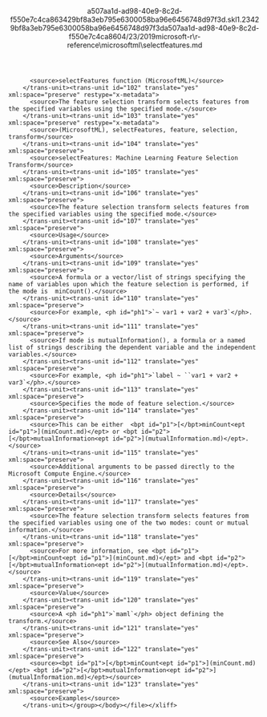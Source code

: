 <?xml version="1.0"?><xliff version="1.2" xmlns="urn:oasis:names:tc:xliff:document:1.2" xmlns:xsi="http://www.w3.org/2001/XMLSchema-instance" xsi:schemaLocation="urn:oasis:names:tc:xliff:document:1.2 xliff-core-1.2-transitional.xsd"><file datatype="xml" original="selectfeatures.md" source-language="en-US" target-language="en-US"><header><tool tool-id="mdxliff" tool-name="mdxliff" tool-version="1.0-1931010" tool-company="Microsoft" /><xliffext:skl_file_name xmlns:xliffext="urn:microsoft:content:schema:xliffextensions">a507aa1d-ad98-40e9-8c2d-f550e7c4ca863429bf8a3eb795e6300058ba96e6456748d97f3d.skl</xliffext:skl_file_name><xliffext:version xmlns:xliffext="urn:microsoft:content:schema:xliffextensions">1.2</xliffext:version><xliffext:ms.openlocfilehash xmlns:xliffext="urn:microsoft:content:schema:xliffextensions">3429bf8a3eb795e6300058ba96e6456748d97f3d</xliffext:ms.openlocfilehash><xliffext:ms.sourcegitcommit xmlns:xliffext="urn:microsoft:content:schema:xliffextensions">a507aa1d-ad98-40e9-8c2d-f550e7c4ca86</xliffext:ms.sourcegitcommit><xliffext:ms.lasthandoff xmlns:xliffext="urn:microsoft:content:schema:xliffextensions">04/23/2019</xliffext:ms.lasthandoff><xliffext:ms.openlocfilepath xmlns:xliffext="urn:microsoft:content:schema:xliffextensions">microsoft-r\r-reference\microsoftml\selectfeatures.md</xliffext:ms.openlocfilepath></header><body><group id="content" extype="content"><trans-unit id="101" translate="yes" xml:space="preserve" restype="x-metadata">
          <source>selectFeatures function (MicrosoftML)</source>
        </trans-unit><trans-unit id="102" translate="yes" xml:space="preserve" restype="x-metadata">
          <source>The feature selection transform selects features from the specified variables using the specified mode.</source>
        </trans-unit><trans-unit id="103" translate="yes" xml:space="preserve" restype="x-metadata">
          <source>(MicrosoftML), selectFeatures, feature, selection, transform</source>
        </trans-unit><trans-unit id="104" translate="yes" xml:space="preserve">
          <source>selectFeatures: Machine Learning Feature Selection Transform</source>
        </trans-unit><trans-unit id="105" translate="yes" xml:space="preserve">
          <source>Description</source>
        </trans-unit><trans-unit id="106" translate="yes" xml:space="preserve">
          <source>The feature selection transform selects features from the specified variables using the specified mode.</source>
        </trans-unit><trans-unit id="107" translate="yes" xml:space="preserve">
          <source>Usage</source>
        </trans-unit><trans-unit id="108" translate="yes" xml:space="preserve">
          <source>Arguments</source>
        </trans-unit><trans-unit id="109" translate="yes" xml:space="preserve">
          <source>A formula or a vector/list of strings specifying the name of variables upon which the feature selection is performed, if the mode is  minCount().</source>
        </trans-unit><trans-unit id="110" translate="yes" xml:space="preserve">
          <source>For example, <ph id="ph1">`~ var1 + var2 + var3`</ph>.</source>
        </trans-unit><trans-unit id="111" translate="yes" xml:space="preserve">
          <source>If mode is mutualInformation(), a formula or a named list of strings describing the dependent variable and the independent variables.</source>
        </trans-unit><trans-unit id="112" translate="yes" xml:space="preserve">
          <source>For example, <ph id="ph1">`label ~ ``var1 + var2 + var3`</ph>.</source>
        </trans-unit><trans-unit id="113" translate="yes" xml:space="preserve">
          <source>Specifies the mode of feature selection.</source>
        </trans-unit><trans-unit id="114" translate="yes" xml:space="preserve">
          <source>This can be either  <bpt id="p1">[</bpt>minCount<ept id="p1">](minCount.md)</ept> or <bpt id="p2">[</bpt>mutualInformation<ept id="p2">](mutualInformation.md)</ept>.</source>
        </trans-unit><trans-unit id="115" translate="yes" xml:space="preserve">
          <source>Additional arguments to be passed directly to the Microsoft Compute Engine.</source>
        </trans-unit><trans-unit id="116" translate="yes" xml:space="preserve">
          <source>Details</source>
        </trans-unit><trans-unit id="117" translate="yes" xml:space="preserve">
          <source>The feature selection transform selects features from the specified variables using one of the two modes: count or mutual information.</source>
        </trans-unit><trans-unit id="118" translate="yes" xml:space="preserve">
          <source>For more information, see <bpt id="p1">[</bpt>minCount<ept id="p1">](minCount.md)</ept> and <bpt id="p2">[</bpt>mutualInformation<ept id="p2">](mutualInformation.md)</ept>.</source>
        </trans-unit><trans-unit id="119" translate="yes" xml:space="preserve">
          <source>Value</source>
        </trans-unit><trans-unit id="120" translate="yes" xml:space="preserve">
          <source>A <ph id="ph1">`maml`</ph> object defining the transform.</source>
        </trans-unit><trans-unit id="121" translate="yes" xml:space="preserve">
          <source>See Also</source>
        </trans-unit><trans-unit id="122" translate="yes" xml:space="preserve">
          <source><bpt id="p1">[</bpt>minCount<ept id="p1">](minCount.md)</ept> <bpt id="p2">[</bpt>mutualInformation<ept id="p2">](mutualInformation.md)</ept></source>
        </trans-unit><trans-unit id="123" translate="yes" xml:space="preserve">
          <source>Examples</source>
        </trans-unit></group></body></file></xliff>